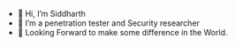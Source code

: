 - 👋 Hi, I’m Siddharth
- 👀 I’m a penetration tester and Security researcher
- 🌱 Looking Forward to make some difference in the World.

<!---
siddeyssp/siddeyssp is a ✨ special ✨ repository because its `README.md` (this file) appears on your GitHub profile.
You can click the Preview link to take a look at your changes.
--->
